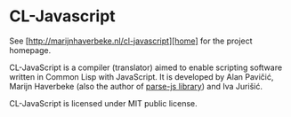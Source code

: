 CL-Javascript
=============

See [http://marijnhaverbeke.nl/cl-javascript][home] for the project
homepage.

CL-JavaScript is a compiler (translator) aimed to enable scripting
software written in Common Lisp with JavaScript. It is developed by
Alan Pavičić, Marijn Haverbeke (also the author of [parse-js
library][parse]) and Iva Jurišić.

CL-JavaScript is licensed under MIT public license.

[home]: http://marijnhaverbeke.nl/cl-javascript
[parse]: http://marijn.haverbeke.nl/parse-js/
